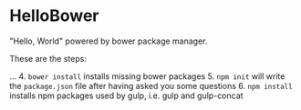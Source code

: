 # HelloBower

"Hello, World" powered by bower package manager.

These are the steps:

...
4. `bower install` installs missing bower packages
5. `npm init` will write the `package.json` file after having asked you some questions
6. `npm install` installs npm packages used by gulp, i.e. gulp and gulp-concat
